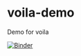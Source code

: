 # voila-demo
Demo for voila

[![Binder](https://mybinder.org/badge_logo.svg)](https://mybinder.org/v2/gh/maartenbreddels/voila-demo/master?urlpath=voila%2Frender%2Fvoila-vuetify.ipynb)
